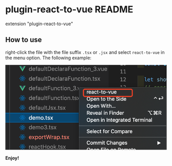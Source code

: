 # plugin-react-to-vue README

extension "plugin-react-to-vue"

## How to use

right-click the file with the file suffix `.tsx` or `.jsx` and  select `react-to-vue` in the menu option. The following example:

![demonstration animation](https://github.com/Ziazan/plugin-react-to-vue/blob/main/images/example.png)

**Enjoy!**

